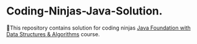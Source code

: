 # Coding-Ninjas-Java-Solution.
:pushpin:This repository contains solution for coding ninjas  <a href='https://www.codingninjas.com/courses/online-java-course'>Java Foundation with Data Structures & Algorithms</a> course.
